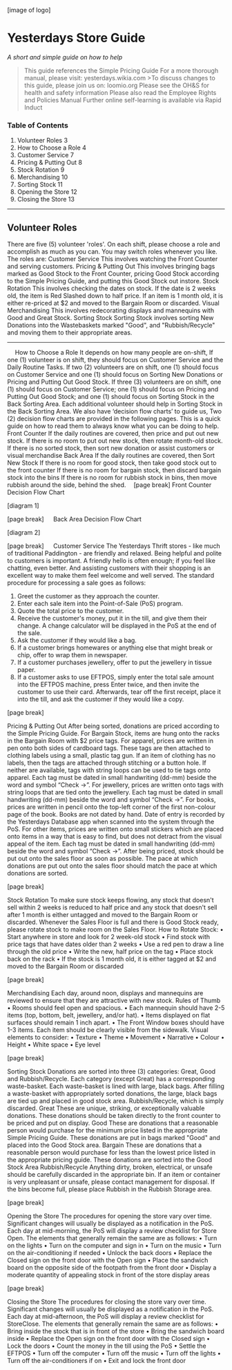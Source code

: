 [image of logo]

# Yesterdays Store Guide

*A short and simple guide on how to help*




>This guide references the Simple Pricing Guide 
>For a more thorough manual, please visit: yesterdays.wikia.com >To discuss changes to this guide, please join us on: loomio.org 
>Please see the OH&S for health and safety information 
>Please also read the Employee Rights and Policies Manual 
>Further online self-learning is available via Rapid Induct

### Table of Contents
1. Volunteer Roles	3
2. How to Choose a Role	4
3. Customer Service	7
4. Pricing & Putting Out	8
5. Stock Rotation	9
6. Merchandising	10
7. Sorting Stock	11
8. Opening the Store	12
9. Closing the Store	13





***




## Volunteer Roles

There are five (5) volunteer 'roles'. On each shift, please choose a role and accomplish as much as you can. You may switch roles whenever you like. The roles are:
Customer Service
This involves watching the Front Counter and serving customers.
Pricing & Putting Out
This involves bringing bags marked as Good Stock to the Front Counter, pricing Good Stock according to the Simple Pricing Guide, and putting this Good Stock out instore. 
Stock Rotation
This involves checking the dates on stock. If the date is 2 weeks old, the item is Red Slashed down to half price. If an item is 1 month old, it is either re-priced at $2 and moved to the Bargain Room or discarded.
Visual Merchandising
This involves redecorating displays and mannequins with Good and Great Stock.
Sorting Stock
Sorting Stock involves sorting New Donations into the Wastebaskets marked "Good", and "Rubbish/Recycle" and moving them to their appropriate areas.

***
 
How to Choose a Role
It depends on how many people are on-shift, 
If one (1) volunteer is on shift, they should focus on Customer Service and the Daily Routine Tasks.
If two (2) volunteers are on shift, one (1) should focus on Customer Service and one (1) should focus on Sorting New Donations or Pricing and Putting Out Good Stock.
If three (3) volunteers are on shift, one (1) should focus on Customer Service; one (1) should focus on Pricing and Putting Out Good Stock; and one (1) should focus on Sorting Stock in the Back Sorting Area.
Each additional volunteer should help in Sorting Stock in the Back Sorting Area.
We also have ‘decision flow charts’ to guide us,
Two (2) decision flow charts are provided in the following pages. This is a quick guide on how to read them to always know what you can be doing to help.
Front Counter
If the daily routines are covered, then price and put out new stock.
If there is no room to put out new stock, then rotate month-old stock.
If there is no sorted stock, then sort new donation or assist customers or visual merchandise
Back Area
If the daily routines are covered, then Sort New Stock
If there is no room for good stock, then take good stock out to the front counter
If there is no room for bargain stock, then discard bargain stock into the bins
If there is no room for rubbish stock in bins, then move rubbish around the side, behind the shed. 
[page break]
Front Counter Decision Flow Chart

[diagram 1]

[page break]
 
Back Area Decision Flow Chart

[diagram 2]

[page break]
 
Customer Service
The Yesterdays Thrift stores - like much of traditional Paddington - are friendly and relaxed. Being helpful and polite to customers is important. 
A friendly hello is often enough; if you feel like chatting, even better. And assisting customers with their shopping is an excellent way to make them feel welcome and well served.
The standard procedure for processing a sale goes as follows:
1.	Greet the customer as they approach the counter.
2.	Enter each sale item into the Point-of-Sale (PoS) program.
3.	Quote the total price to the customer.
4.	Receive the customer's money, put it in the till, and give them their change. A change calculator will be displayed in the PoS at the end of the sale.
5.	Ask the customer if they would like a bag.
6.	If a customer brings homewares or anything else that might break or chip, offer to wrap them in newspaper.
7.	If a customer purchases jewellery, offer to put the jewellery in tissue paper.
8.	If a customer asks to use EFTPOS, simply enter the total sale amount into the EFTPOS machine, press Enter twice, and then invite the customer to use their card. Afterwards, tear off the first receipt, place it into the till, and ask the customer if they would like a copy.

[page break]

Pricing & Putting Out
After being sorted, donations are priced according to the Simple Pricing Guide.
For Bargain Stock, items are hung onto the racks in the Bargain Room with $2 price tags.
For apparel, prices are written in pen onto both sides of cardboard tags. These tags are then attached to clothing labels using a small, plastic tag gun. If an item of clothing has no labels, then the tags are attached through stitching or a button hole. If neither are available, tags with string loops can be used to tie tags onto apparel. Each tag must be dated in small handwriting (dd-mm) beside the word and symbol “Check ->”.
For jewellery, prices are written onto tags with string loops that are tied onto the jewellery. Each tag must be dated in small handwriting (dd-mm) beside the word and symbol “Check ->”.
For books, prices are written in pencil onto the top-left corner of the first non-colour page of the book. Books are not dated by hand. Date of entry is recorded by the Yesterdays Database app when scanned into the system through the PoS.
For other items, prices are written onto small stickers which are placed onto items in a way that is easy to find, but does not detract from the visual appeal of the item. Each tag must be dated in small handwriting (dd-mm) beside the word and symbol “Check ->”.
After being priced, stock should be put out onto the sales floor as soon as possible. The pace at which donations are put out onto the sales floor should match the pace at which donations are sorted.

[page break]

Stock Rotation
To make sure stock keeps flowing, any stock that doesn't sell within 2 weeks is reduced to half price and any stock that doesn't sell after 1 month is either untagged and moved to the Bargain Room or discarded.
Whenever the Sales Floor is full and there is Good Stock ready, please rotate stock to make room on the Sales Floor.
How to Rotate Stock:
•	Start anywhere in store and look for 2 week-old stock
•	Find stock with price tags that have dates older than 2 weeks
•	Use a red pen to draw a line through the old price
•	Write the new, half price on the tag
•	Place stock back on the rack
•	If the stock is 1 month old, it is either tagged at $2 and moved to the Bargain Room or discarded




[page break]



Merchandising
Each day, around noon, displays and mannequins are reviewed to ensure that they are attractive with new stock.
Rules of Thumb
•	Rooms should feel open and spacious.
•	Each mannequin should have 2-5 items (top, bottom, belt, jewellery, and/or hat). 
•	Items displayed on flat surfaces should remain 1 inch apart.
•	The Front Window boxes should have 1-3 items. Each item should be clearly visible from the sidewalk.
Visual elements to consider:
•	Texture
•	Theme
•	Movement
•	Narrative
•	Colour
•	Height
•	White space
•	Eye level


[page break]

Sorting Stock
Donations are sorted into three (3) categories: Great, Good and Rubbish/Recycle. Each category (except Great) has a corresponding waste-basket. Each waste-basket is lined with large, black bags. After filling a waste-basket with appropriately sorted donations, the large, black bags are tied up and placed in good stock area.  Rubbish/Recycle, which is simply discarded.
Great
These are unique, striking, or exceptionally valuable donations. These donations should be taken directly to the front counter to be priced and put on display.
Good
These are donations that a reasonable person would purchase for the minimum price listed in the appropriate Simple Pricing Guide. These donations are put in bags marked "Good" and placed into the Good Stock area.
Bargain
These are donations that a reasonable person would purchase for less than the lowest price listed in the appropriate pricing guide. These donations are sorted into the Good Stock Area
Rubbish/Recycle
Anything dirty, broken, electrical, or unsafe should be carefully discarded in the appropriate bin. If an item or container is very unpleasant or unsafe, please contact management for disposal. If the bins become full, please place Rubbish in the Rubbish Storage area.

[page break]

Opening the Store
The procedures for opening the store vary over time. Significant changes will usually be displayed as a notification in the PoS. Each day at mid-morning, the PoS will display a review checklist for Store Open.
The elements that generally remain the same are as follows:
•	Turn on the lights
•	Turn on the computer and sign in
•	Turn on the music
•	Turn on the air-conditioning if needed
•	Unlock the back doors
•	Replace the Closed sign on the front door with the Open sign
•	Place the sandwich board on the opposite side of the footpath from the front door
•	Display a moderate quantity of appealing stock in front of the store display areas




[page break]


Closing the Store
The procedures for closing the store vary over time. Significant changes will usually be displayed as a notification in the PoS. Each day at mid-afternoon, the PoS will display a review checklist for StoreClose.
The elements that generally remain the same are as follows:
•	Bring inside the stock that is in front of the store
•	Bring the sandwich board inside
•	Replace the Open sign on the front door with the Closed sign
•	Lock the doors
•	Count the money in the till using the PoS
•	Settle the EFTPOS
•	Turn off the computer
•	Turn off the music
•	Turn off the lights
•	Turn off the air-conditioners if on
•	Exit and lock the front door
